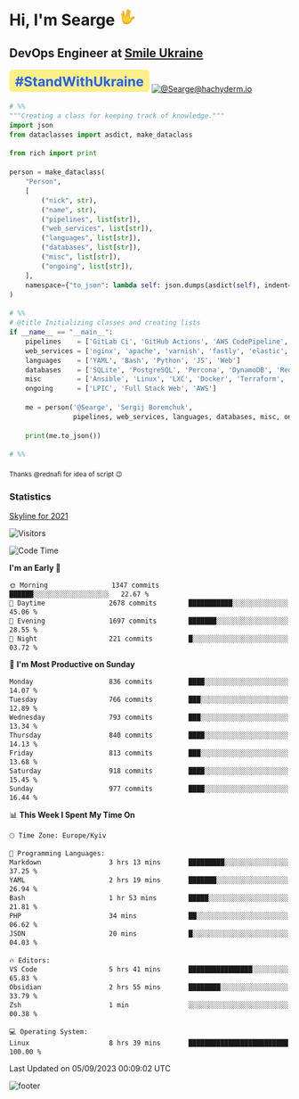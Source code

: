 # Hi, I'm Searge <img src="images/vulcan.webp" style="display: inline-block; margin: 0; height: 2rem" alt="Vulcan salute" />

## DevOps Engineer at [Smile Ukraine](https://smile-ukraine.com/en)

[![Stand With Ukraine](https://raw.githubusercontent.com/vshymanskyy/StandWithUkraine/main/badges/StandWithUkraine.svg)](https://stand-with-ukraine.pp.ua)
<a rel="me" href="https://hachyderm.io/@Searge">![@Searge@hachyderm.io](https://img.shields.io/badge/-@Searge-%232B90D9?logo=mastodon&logoColor=white)</a>

```python
# %%
"""Creating a class for keeping track of knowledge."""
import json
from dataclasses import asdict, make_dataclass

from rich import print

person = make_dataclass(
    "Person",
    [
        ("nick", str),
        ("name", str),
        ("pipelines", list[str]),
        ("web_services", list[str]),
        ("languages", list[str]),
        ("databases", list[str]),
        ("misc", list[str]),
        ("ongoing", list[str]),
    ],
    namespace={"to_json": lambda self: json.dumps(asdict(self), indent=4)},
)

# %%
# @title Initializing classes and creating lists
if __name__ == "__main__":
    pipelines    = ['GitLab Ci', 'GitHub Actions', 'AWS CodePipeline', 'Jenkins']
    web_services = ['nginx', 'apache', 'varnish', 'fastly', 'elastic', 'solr']
    languages    = ['YAML', 'Bash', 'Python', 'JS', 'Web']
    databases    = ['SQLite', 'PostgreSQL', 'Percona', 'DynamoDB', 'Redis']
    misc         = ['Ansible', 'Linux', 'LXC', 'Docker', 'Terraform', 'AWS']
    ongoing      = ['LPIC', 'Full Stack Web', 'AWS']

    me = person('@Searge', 'Sergij Boremchuk',
                pipelines, web_services, languages, databases, misc, ongoing)

    print(me.to_json())

# %%

```

<sub>Thanks @rednafi for idea of script :wink:</sub>

### Statistics

[Skyline for 2021](https://skyline.github.com/Searge/2021)

![Visitors](https://komarev.com/ghpvc/?username=searge&label=Profile%20views&color=0e75b6&style=flat) 
<!--START_SECTION:waka-->
![Code Time](http://img.shields.io/badge/Code%20Time-2%2C198%20hrs%2036%20mins-blue)

**I'm an Early 🐤** 

```text
🌞 Morning                1347 commits        ██████░░░░░░░░░░░░░░░░░░░   22.67 % 
🌆 Daytime                2678 commits        ███████████░░░░░░░░░░░░░░   45.06 % 
🌃 Evening                1697 commits        ███████░░░░░░░░░░░░░░░░░░   28.55 % 
🌙 Night                  221 commits         █░░░░░░░░░░░░░░░░░░░░░░░░   03.72 % 
```
📅 **I'm Most Productive on Sunday** 

```text
Monday                   836 commits         ████░░░░░░░░░░░░░░░░░░░░░   14.07 % 
Tuesday                  766 commits         ███░░░░░░░░░░░░░░░░░░░░░░   12.89 % 
Wednesday                793 commits         ███░░░░░░░░░░░░░░░░░░░░░░   13.34 % 
Thursday                 840 commits         ████░░░░░░░░░░░░░░░░░░░░░   14.13 % 
Friday                   813 commits         ███░░░░░░░░░░░░░░░░░░░░░░   13.68 % 
Saturday                 918 commits         ████░░░░░░░░░░░░░░░░░░░░░   15.45 % 
Sunday                   977 commits         ████░░░░░░░░░░░░░░░░░░░░░   16.44 % 
```


📊 **This Week I Spent My Time On** 

```text
🕑︎ Time Zone: Europe/Kyiv

💬 Programming Languages: 
Markdown                 3 hrs 13 mins       █████████░░░░░░░░░░░░░░░░   37.25 % 
YAML                     2 hrs 19 mins       ███████░░░░░░░░░░░░░░░░░░   26.94 % 
Bash                     1 hr 53 mins        █████░░░░░░░░░░░░░░░░░░░░   21.81 % 
PHP                      34 mins             ██░░░░░░░░░░░░░░░░░░░░░░░   06.62 % 
JSON                     20 mins             █░░░░░░░░░░░░░░░░░░░░░░░░   04.03 % 

🔥 Editors: 
VS Code                  5 hrs 41 mins       ████████████████░░░░░░░░░   65.83 % 
Obsidian                 2 hrs 55 mins       ████████░░░░░░░░░░░░░░░░░   33.79 % 
Zsh                      1 min               ░░░░░░░░░░░░░░░░░░░░░░░░░   00.38 % 

💻 Operating System: 
Linux                    8 hrs 39 mins       █████████████████████████   100.00 % 
```


 Last Updated on 05/09/2023 00:09:02 UTC
<!--END_SECTION:waka-->

![footer](https://capsule-render.vercel.app/api?type=waving&color=gradient&customColorList=14,21&height=82&section=footer)
